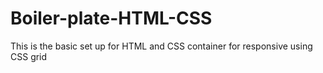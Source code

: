 # Boiler-plate-HTML-CSS
This is the basic set up for HTML and CSS container for responsive using CSS grid
